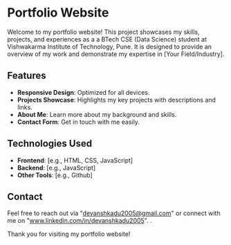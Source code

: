 # Portfolio Website

Welcome to my portfolio website! This project showcases my skills, projects, and experiences as a a BTech CSE (Data Science) student at Vishwakarma Institute of Technology, Pune. It is designed to provide an overview of my work and demonstrate my expertise in [Your Field/Industry].

## Features
- **Responsive Design**: Optimized for all devices.
- **Projects Showcase**: Highlights my key projects with descriptions and links.
- **About Me**: Learn more about my background and skills.
- **Contact Form**: Get in touch with me easily.

## Technologies Used
- **Frontend**: [e.g., HTML, CSS, JavaScript]
- **Backend**: [e.g., JavaScript]
- **Other Tools**: [e.g., Github]

## Contact
Feel free to reach out via "devanshkadu2005@gmail.com" or connect with me on "www.linkedin.com/in/devanshkadu2005".
.

Thank you for visiting my portfolio website!